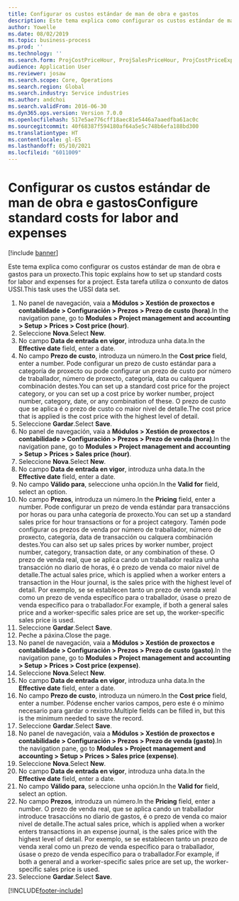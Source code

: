 ```yaml
---
title: Configurar os custos estándar de man de obra e gastos
description: Este tema explica como configurar os custos estándar de man de obra e gastos para un proxecto.
author: Yowelle
ms.date: 08/02/2019
ms.topic: business-process
ms.prod: ''
ms.technology: ''
ms.search.form: ProjCostPriceHour, ProjSalesPriceHour, ProjCostPriceExpense, ProjSalesPriceCost
audience: Application User
ms.reviewer: josaw
ms.search.scope: Core, Operations
ms.search.region: Global
ms.search.industry: Service industries
ms.author: andchoi
ms.search.validFrom: 2016-06-30
ms.dyn365.ops.version: Version 7.0.0
ms.openlocfilehash: 517e5ae776cff18aec81e5446a7aaedfba61ac0c
ms.sourcegitcommit: 40f68387f594180af64a5e5c748b6efa188bd300
ms.translationtype: HT
ms.contentlocale: gl-ES
ms.lasthandoff: 05/10/2021
ms.locfileid: "6011009"
---
```

# <a name="configure-standard-costs-for-labor-and-expenses"></a><span data-ttu-id="960a1-103">Configurar os custos estándar de man de obra e gastos</span><span class="sxs-lookup"><span data-stu-id="960a1-103">Configure standard costs for labor and expenses</span></span>

[!include [banner](../../includes/banner.md)]

<span data-ttu-id="960a1-104">Este tema explica como configurar os custos estándar de man de obra e gastos para un proxecto.</span><span class="sxs-lookup"><span data-stu-id="960a1-104">This topic explains how to set up standard costs for labor and expenses for a project.</span></span> <span data-ttu-id="960a1-105">Esta tarefa utiliza o conxunto de datos USSI.</span><span class="sxs-lookup"><span data-stu-id="960a1-105">This task uses the USSI data set.</span></span>

1. <span data-ttu-id="960a1-106">No panel de navegación, vaia a **Módulos > Xestión de proxectos e contabilidade > Configuración > Prezos > Prezo de custo (hora)**.</span><span class="sxs-lookup"><span data-stu-id="960a1-106">In the navigation pane, go to **Modules > Project management and accounting > Setup > Prices > Cost price (hour)**.</span></span>
2. <span data-ttu-id="960a1-107">Seleccione **Nova**.</span><span class="sxs-lookup"><span data-stu-id="960a1-107">Select **New**.</span></span>
3. <span data-ttu-id="960a1-108">No campo **Data de entrada en vigor**, introduza unha data.</span><span class="sxs-lookup"><span data-stu-id="960a1-108">In the **Effective date** field, enter a date.</span></span>
4. <span data-ttu-id="960a1-109">No campo **Prezo de custo**, introduza un número.</span><span class="sxs-lookup"><span data-stu-id="960a1-109">In the **Cost price** field, enter a number.</span></span> <span data-ttu-id="960a1-110">Pode configurar un prezo de custo estándar para a categoría de proxecto ou pode configurar un prezo de custo por número de traballador, número de proxecto, categoría, data ou calquera combinación destes.</span><span class="sxs-lookup"><span data-stu-id="960a1-110">You can set up a standard cost price for the project category, or you can set up a cost price by worker number, project number, category, date, or any combination of these.</span></span> <span data-ttu-id="960a1-111">O prezo de custo que se aplica é o prezo de custo co maior nivel de detalle.</span><span class="sxs-lookup"><span data-stu-id="960a1-111">The cost price that is applied is the cost price with the highest level of detail.</span></span>  
5. <span data-ttu-id="960a1-112">Seleccione **Gardar**.</span><span class="sxs-lookup"><span data-stu-id="960a1-112">Select **Save**.</span></span>
6. <span data-ttu-id="960a1-113">No panel de navegación, vaia a **Módulos > Xestión de proxectos e contabilidade > Configuración > Prezos > Prezo de venda (hora)**.</span><span class="sxs-lookup"><span data-stu-id="960a1-113">In the navigation pane, go to **Modules > Project management and accounting > Setup > Prices > Sales price (hour)**.</span></span>
7. <span data-ttu-id="960a1-114">Seleccione **Nova**.</span><span class="sxs-lookup"><span data-stu-id="960a1-114">Select **New**.</span></span>
8. <span data-ttu-id="960a1-115">No campo **Data de entrada en vigor**, introduza unha data.</span><span class="sxs-lookup"><span data-stu-id="960a1-115">In the **Effective date** field, enter a date.</span></span>
9. <span data-ttu-id="960a1-116">No campo **Válido para**, seleccione unha opción.</span><span class="sxs-lookup"><span data-stu-id="960a1-116">In the **Valid for** field, select an option.</span></span>
10. <span data-ttu-id="960a1-117">No campo **Prezos**, introduza un número.</span><span class="sxs-lookup"><span data-stu-id="960a1-117">In the **Pricing** field, enter a number.</span></span> <span data-ttu-id="960a1-118">Pode configurar un prezo de venda estándar para transaccións por horas ou para unha categoría de proxecto.</span><span class="sxs-lookup"><span data-stu-id="960a1-118">You can set up a standard sales price for hour transactions or for a project category.</span></span> <span data-ttu-id="960a1-119">Tamén pode configurar os prezos de venda por número de traballador, número de proxecto, categoría, data de transacción ou calquera combinación destes.</span><span class="sxs-lookup"><span data-stu-id="960a1-119">You can also set up sales prices by worker number, project number, category, transaction date, or any combination of these.</span></span> <span data-ttu-id="960a1-120">O prezo de venda real, que se aplica cando un traballador realiza unha transacción no diario de horas, é o prezo de venda co maior nivel de detalle.</span><span class="sxs-lookup"><span data-stu-id="960a1-120">The actual sales price, which is applied when a worker enters a transaction in the Hour journal, is the sales price with the highest level of detail.</span></span> <span data-ttu-id="960a1-121">Por exemplo, se se establecen tanto un prezo de venda xeral como un prezo de venda específico para o traballador, úsase o prezo de venda específico para o traballador.</span><span class="sxs-lookup"><span data-stu-id="960a1-121">For example, if both a general sales price and a worker-specific sales price are set up, the worker-specific sales price is used.</span></span>  
11. <span data-ttu-id="960a1-122">Seleccione **Gardar**.</span><span class="sxs-lookup"><span data-stu-id="960a1-122">Select **Save**.</span></span>
12. <span data-ttu-id="960a1-123">Peche a páxina.</span><span class="sxs-lookup"><span data-stu-id="960a1-123">Close the page.</span></span>
13. <span data-ttu-id="960a1-124">No panel de navegación, vaia a **Módulos > Xestión de proxectos e contabilidade > Configuración > Prezos > Prezo de custo (gasto)**.</span><span class="sxs-lookup"><span data-stu-id="960a1-124">In the navigation pane, go to **Modules > Project management and accounting > Setup > Prices > Cost price (expense)**.</span></span>
14. <span data-ttu-id="960a1-125">Seleccione **Nova**.</span><span class="sxs-lookup"><span data-stu-id="960a1-125">Select **New**.</span></span>
15. <span data-ttu-id="960a1-126">No campo **Data de entrada en vigor**, introduza unha data.</span><span class="sxs-lookup"><span data-stu-id="960a1-126">In the **Effective date** field, enter a date.</span></span>
16. <span data-ttu-id="960a1-127">No campo **Prezo de custo**, introduza un número.</span><span class="sxs-lookup"><span data-stu-id="960a1-127">In the **Cost price** field, enter a number.</span></span> <span data-ttu-id="960a1-128">Pódense encher varios campos, pero este é o mínimo necesario para gardar o rexistro.</span><span class="sxs-lookup"><span data-stu-id="960a1-128">Multiple fields can be filled in, but this is the minimum needed to save the record.</span></span>  
17. <span data-ttu-id="960a1-129">Seleccione **Gardar**.</span><span class="sxs-lookup"><span data-stu-id="960a1-129">Select **Save**.</span></span>
18. <span data-ttu-id="960a1-130">No panel de navegación, vaia a **Módulos > Xestión de proxectos e contabilidade > Configuración > Prezos > Prezo de venda (gasto)**.</span><span class="sxs-lookup"><span data-stu-id="960a1-130">In the navigation pane, go to **Modules > Project management and accounting > Setup > Prices > Sales price (expense)**.</span></span>
19. <span data-ttu-id="960a1-131">Seleccione **Nova**.</span><span class="sxs-lookup"><span data-stu-id="960a1-131">Select **New**.</span></span>
20. <span data-ttu-id="960a1-132">No campo **Data de entrada en vigor**, introduza unha data.</span><span class="sxs-lookup"><span data-stu-id="960a1-132">In the **Effective date** field, enter a date.</span></span>
21. <span data-ttu-id="960a1-133">No campo **Válido para**, seleccione unha opción.</span><span class="sxs-lookup"><span data-stu-id="960a1-133">In the **Valid for** field, select an option.</span></span>
22. <span data-ttu-id="960a1-134">No campo **Prezos**, introduza un número.</span><span class="sxs-lookup"><span data-stu-id="960a1-134">In the **Pricing** field, enter a number.</span></span> <span data-ttu-id="960a1-135">O prezo de venda real, que se aplica cando un traballador introduce trasaccións no diario de gastos, é o prezo de venda co maior nivel de detalle.</span><span class="sxs-lookup"><span data-stu-id="960a1-135">The actual sales price, which is applied when a worker enters transactions in an expense journal, is the sales price with the highest level of detail.</span></span> <span data-ttu-id="960a1-136">Por exemplo, se se establecen tanto un prezo de venda xeral como un prezo de venda específico para o traballador, úsase o prezo de venda específico para o traballador.</span><span class="sxs-lookup"><span data-stu-id="960a1-136">For example, if both a general and a worker-specific sales price are set up, the worker-specific sales price is used.</span></span>  
23. <span data-ttu-id="960a1-137">Seleccione **Gardar**.</span><span class="sxs-lookup"><span data-stu-id="960a1-137">Select **Save**.</span></span>



[!INCLUDE[footer-include](../../includes/footer-banner.md)]
